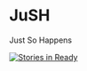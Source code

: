 # JuSH
Just So Happens

[![Stories in Ready](https://badge.waffle.io/algobunny/jush.svg?label=ready&title=Ready)](http://waffle.io/algobunny/jush)
